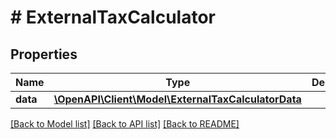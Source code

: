 # # ExternalTaxCalculator

## Properties

Name | Type | Description | Notes
------------ | ------------- | ------------- | -------------
**data** | [**\OpenAPI\Client\Model\ExternalTaxCalculatorData**](ExternalTaxCalculatorData.md) |  |

[[Back to Model list]](../../README.md#models) [[Back to API list]](../../README.md#endpoints) [[Back to README]](../../README.md)
